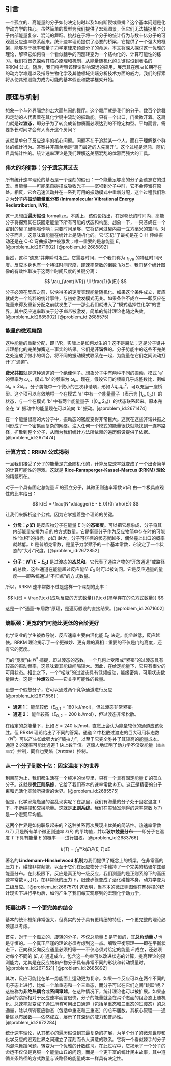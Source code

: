 ## 引言
一个孤立的、高能量的分子如何决定何时以及如何断裂或重排？这个基本问题是化学动力学的核心。虽然简单的模型为我们提供了宏观图景，但它们无法捕捉单个分子内部能量复杂、混沌的舞蹈。挑战在于将一个分子的统计行为与数十亿分子的可观测反应速率联系起来。统计速率理论提供了必要的桥梁，它提供了一个强大的框架，能够基于概率和量子力学定律来预测分子的命运。本文将深入探讨这一优雅的理论，解释它如何将一个看似棘手的问题转变为一个结构化的、计算可能性的练习。我们将首先探索其核心原理和机制，从能量随机化的关键假设到著名的 RRKM 公式。随后，我们将考察该理论影响深远的应用，展示其在解决长期存在的动力学难题以及指导生物化学及其他领域尖端分析技术方面的威力。我们的探索将从使其预测能力成为可能的基本假设和数学框架开始。

## 原理与机制

想象一个与外界隔绝的宏大而热闹的舞厅。这个舞厅就是我们的分子。数百个跳舞和走动的人代表着在其化学键中流动的振动能。只有一个出口，门微微开着。这扇门就是**过渡态**，即分子为了转变成新物质而必须达到的不稳定构型。平均而言，需要多长时间才会有人离开这个房间？

这就是单分子反应速率的核心问题。问题不在于追踪某一个人，而在于理解整个群体的统计行为。答案并非简单地是“离门最近的人先离开”。这个过程是混沌、随机且具统计性的。统计速率理论是我们理解这美丽混乱的优雅而强大的工具。

### 伟大的均衡器：分子遗忘其过去

所有统计速率理论的基石是一个深刻的假设：一个能量足够高的分子会遗忘它的过去。当能量——可能来自碰撞或吸收光子——沉积到分子中时，它不会停留在原处。相反，它会迅速流动并在一系列可用的振动模式中重新分配，这个过程我们称之为**分子内振动能量重分布 (Intramolecular Vibrational Energy Redistribution, IVR)**。

这一思想由**遍历假设** formalize。本质上，该假设指出，在足够长的时间内，高能分子将探索其在该固定能量下所有可能的状态和构型。想象一下，一只苍蝇在一个密封的罐子里嗡嗡作响；只要时间足够，它将访问过罐内每一立方毫米的空间。对分子而言，这意味着能量在统计上是随机化的。它“忘记”了最初是在 C-H 伸缩振动还是在 C-C 弯曲振动中被激发；唯一重要的是总能量 $E$。[@problem_id:2671602] [@problem_id:2685892]

当然，这种“遗忘”并非瞬时发生。它需要时间，一个我们称为 $\tau_{\text{IVR}}$ 的特征时间尺度。反应本身也有一个特征时间尺度，即速率常数的倒数 $1/k(E)$。我们整个统计图像的有效性取决于这两个时间尺度的关键分离：

$$
\tau_{\text{IVR}} \ll \frac{1}{k(E)}
$$

分子必须在反应之前，以快得多的速度实现能量随机化。如果这个条件成立，反应就成为一个纯粹的统计事件，与初始激发模式无关。如果条件不成立——即反应在能量来得及重新分配之前就发生了——那么我们就进入了“模式选择性化学”的世界，其中反应速率取决于分子*如何*被激发，简单的统计理论也随之失效。[@problem_id:2685902] [@problem_id:2685575]

### 能量的微观舞蹈

这种能量的重新分配，即 IVR，实际上是如何发生的？这不是魔法；这是分子键并非理想化的完美弹簧这一事实的结果。它们是**非谐性**的。分子势能中的这些不完美之处造成了微小的耦合，将不同的振动模式联系在一起，为能量在它们之间流动打开了“通道”。

**费米共振**就是这种通道的一个绝佳例子。想象分子中有两种不同的振动，模式 'a' 的频率为 $\omega_a$，模式 'b' 的频率为 $\omega_b$。现在，假设它们的频率几乎成整数比，例如 $\omega_a \approx 2\omega_b$。分子势能中一个微小的三次非谐项，形如 $\lambda q_a q_b^2$，可以充当一座桥梁。这个项可以有效地将一个在模式 'a' 中有一个能量量子（表示为 $|1_a, 0_b\rangle$）的状态，与一个在模式 'b' 中有两个能量量子（$|0_a, 2_b\rangle$）的状态联系起来。原本完全在 'a' 振动中的能量现在可以流向 'b' 振动。[@problem_id:2671474]

在一个能量很高的大分子中，振动态的密度变得非常巨大。这就在这些非谐共振之间形成了一个密集而复杂的网络。注入任何一个模式的能量很快就能找到一连串路径，扩散到整个分子，从而为我们统计方法所依赖的遍历假设提供了依据。[@problem_id:2671474]

### 计算方式：RRKM 公式揭秘

一旦我们接受了分子的能量是完全随机化的，计算反应速率就变成了一个出奇简单的计算可能性的游戏。这就是 **Rice-Ramsperger-Kassel-Marcus (RRKM) 理论**的精髓所在。

对于一个具有固定总能量 $E$ 的孤立分子，其微正则速率常数 $k(E)$ 由一个极具直观性的比率给出：

$$
k(E) = \frac{N^\ddagger(E - E_0)}{h \rho(E)}
$$

让我们来解析这个公式，因为它掌握着整个理论的关键。
*   **分母：$\rho(E)$** 是反应物分子在能量 $E$ 时的**态密度**。可以把它想象成，分子将其内部能量安排为 $E$ 的总方式数量。它是衡量分子作为反应物简单存在时的可能性“体积”的指标。$\rho(E)$ 越大，分子可徘徊的状态就越多，偶然撞上出口的概率就越低。$h$ 是普朗克常数，是量子力学赋予的一个基本常数，它设定了一个状态的“大小”尺度。[@problem_id:2672852]

*   **分子：$N^\ddagger(E - E_0)$** 是过渡态的**态总和**。它代表了通往产物的“开放通道”或路径的总数，这些通道在能量超过反应能垒 $E_0$ 时可以被访问。它是反应通量的量度——即系统通过“不归点”的方式数量。

所以，RRKM 速率常数不过是这样一个深刻的比率：

$$
k(E) = \frac{\text{成功反应的方式数量}}{\text{简单存在的总方式数量}}
$$

这是一个“通量-布居数”原理，是遍历假设的直接结果。[@problem_id:2671602]

### 熵瓶颈：更宽的门可能比更低的台阶更好

化学专业的学生被教导说，反应速率主要由活化能 $E_0$ 决定。能垒越低，反应越快。RRKM 理论揭示了一个更微妙、更有趣的真相：重要的不仅是门的高度，还有它的宽度。

门的“宽度”由 $N^\ddagger$ 捕捉，即过渡态的态数。一个几何上受限或“紧密”的过渡态具有较高的振动频率，这意味着其能级间隔较大。因此，在给定能量下，它只有很少的可用状态。相比之下，一个“松散”的过渡态具有低频振动，能级密集，可用状态数量巨大。这是一种**熵**效应——它关乎可能性的数量。

设想一个假想分子，它可以通过两个竞争通道进行反应 [@problem_id:2671556]：
*   **通道 1：** 能垒较低（$E_{0,1} = 180 \text{ kJ/mol}$），但过渡态非常紧密。
*   **通道 2：** 能垒较高（$E_{0,2} = 200 \text{ kJ/mol}$），但过渡态非常松散。

在给定的总能量下，比如 $E = 240 \text{ kJ/mol}$，直觉上会认为能垒较低的通道应该获胜。但 RRKM 理论给出了不同的答案。通道 2 中松散过渡态的巨大可用状态数（$N^\ddagger$）可以产生如此强大的“熵拉力”，以至于它完全弥补了其较高的能量成本。通道 2 的速率可能比通道 1 快上数千倍。这惊人地证明了动力学不仅受能量（`能垒高度`）控制，同样也受熵（`方式数量`）控制。

### 从一个分子到数十亿：固定温度下的世界

到目前为止，我们都生活在一个纯净的世界里，只有一个具有固定能量 $E$ 的孤立分子。这就是**微正则系综**，它给了我们基本的速率常数 $k(E)$。这正是精密的分子束和光活化实验所探索的世界。[@problem_id:2685575]

但是，化学家烧瓶里的混乱现实呢？在那里，我们有海量的分子处于固定温度 $T$ 下，不断碰撞和交换能量。这就是**正则系综**。我们在实验室测得的速率常数 $k(T)$ 是一个宏观平均值。

这两个世界是如何联系起来的？这种关系再次展现出优美的简洁性。热速率常数 $k(T)$ 只是所有单个微正则速率 $k(E)$ 的平均值，并以**玻尔兹曼分布**——即分子在温度 $T$ 下具有能量 $E$ 的概率——进行加权。[@problem_id:2683766]

$$
k(T) = \int_{0}^{\infty} k(E) P(E, T) dE
$$

著名的**Lindemann-Hinshelwood 机制**为我们提供了概念上的桥梁。在非常高的压力下，碰撞非常频繁，以至于它们在反应物分子中维持了一个完美的热玻尔兹曼能量分布。在此极限下，反应是真正的一级反应，我们测量的是正则系综下的高压速率常数 $k_\infty(T)$。在非常低的压力下，限速步骤变成了活化碰撞本身，动力学变为二级反应。[@problem_id:2667579] 这表明，当基本的微正则图像在热碰撞的统计现实下进行平均后，如何产生了我们每天观察到的宏观化学动力学。

### 拓展边界：一个更完美的结合

基本的统计框架非常强大，但真实的分子具有更精细的特征，一个更完整的理论必须加以考虑。

首先，对于一个孤立的、旋转的分子，不仅总能量 $E$ 是守恒的，其**总角动量 $J$** 也是守恒的。一个真正严谨的理论必须考虑到这一点。细致平衡原理——即在平衡状态下，正向和反向反应通量必须相等——不仅必须对给定的能量 $E$ 成立，还必须对每个不同的 $(E, J)$ 通道成立。包含这一约束可以改进状态的计算，提高理论的预测能力，尤其是在反应物和产物分子具有非常不同的形状和转动惯量时。[@problem_id:2671521] [@problem_id:2685892]

其次，反应可能比在单一势能面上运动更为复杂。如果一个反应可以在两个不同的电子态上进行，比如一个单重态和一个三重态，而分子可以在它们之间“跳跃”呢？这被称为**非绝热耦合**或**系间窜越**。在这种情况下，统计理论也可以被扩展。如果态面间的跳跃相对于反应速率而言很快，分子的能量就会在*两个*态面的组合态上随机化。总速率就变成了通过*所有*可用出口通道（包括单重态和三重态的过渡态）的总通量，除以*所有*反应物态（包括单重态和三重态）的总布居数。其核心原理——通量除以布居数——依然成立，展示了其深远的威力和普适性。[@problem_id:2672284]

统计速率理论，从其核心的遍历假设到其最复杂的扩展，为单个分子的微观世界和化学反应的宏观世界之间建立了深刻而令人满意的联系。它将一个看似棘手的分子内混沌舞蹈问题，转变为一个优雅的计数练习。在此过程中，它揭示了一个分子的命运不仅仅是克服一个能量山丘的问题，而是一个更丰富的统计民主故事，其中遵循某条路径的方式数量与该路径的能量成本一样具有决定性。

